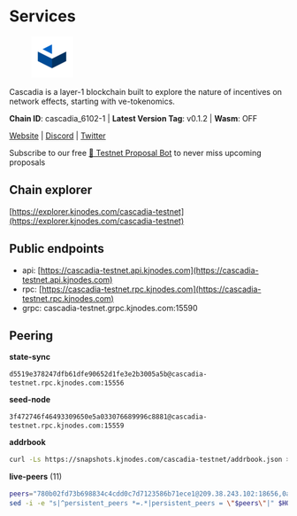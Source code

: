 # Services

<figure><img src="https://raw.githubusercontent.com/kj89/cosmos-images/main/logos/cascadia.png" alt=""><figcaption></figcaption></figure>

Cascadia is a layer-1 blockchain built to explore the  nature of incentives on network effects, starting  with ve-tokenomics.

**Chain ID**: cascadia_6102-1 | **Latest Version Tag**: v0.1.2 | **Wasm**: OFF

[Website](https://www.cascadia.foundation) | [Discord](https://discord.gg/cascadia) | [Twitter](https://twitter.com/CascadiaSystems)



Subscribe to our free [🤖 Testnet Proposal Bot](https://t.me/kjnodes_testnet_proposal_bot) to never miss upcoming proposals


## Chain explorer
[https://explorer.kjnodes.com/cascadia-testnet](https://explorer.kjnodes.com/cascadia-testnet)

## Public endpoints

* api: [https://cascadia-testnet.api.kjnodes.com](https://cascadia-testnet.api.kjnodes.com)
* rpc: [https://cascadia-testnet.rpc.kjnodes.com](https://cascadia-testnet.rpc.kjnodes.com)
* grpc: cascadia-testnet.grpc.kjnodes.com:15590

## Peering

**state-sync**

```text
d5519e378247dfb61dfe90652d1fe3e2b3005a5b@cascadia-testnet.rpc.kjnodes.com:15556
```

**seed-node**

```text
3f472746f46493309650e5a033076689996c8881@cascadia-testnet.rpc.kjnodes.com:15559
```

**addrbook**
```bash
curl -Ls https://snapshots.kjnodes.com/cascadia-testnet/addrbook.json > $HOME/.cascadiad/config/addrbook.json
```

**live-peers** (11)
```bash
peers="780b02fd73b698834c4cdd0c7d7123586b71ece1@209.38.243.102:18656,0a460700e6e087887bca7c4657e3fb1b676297fa@217.76.56.58:18656,040d0b6ffefba3283b5763e26c352c7b1b232c1f@65.109.90.171:34656,bce4f77a3339c033c95ae96cab73f642c4d15fd5@185.187.169.105:55656,e10667304e9a3ccdc8139e49f4e3fad7d1f9f454@89.117.51.248:18656,e2ce0b38479e04d0c358962ce610902f4a3ea24c@185.230.138.64:18656,9e7532d74929bee30a2ac1f8628aca46191684ef@194.163.156.184:18656,d5519e378247dfb61dfe90652d1fe3e2b3005a5b@65.109.68.190:15556,453faeace7ca167f211007fc060e251f5b636aab@195.3.223.182:15556,b08c31354f72aabc769abc8bfd0a8ee7cd0201e5@38.242.238.112:26656,d3e1ce95ac1e2830296eff1c952b89d6c3d84f7a@217.197.117.53:61256"
sed -i -e "s|^persistent_peers *=.*|persistent_peers = \"$peers\"|" $HOME/.cascadiad/config/config.toml
```
